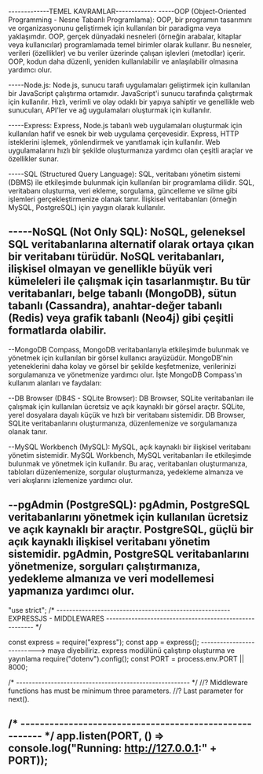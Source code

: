 -------------TEMEL KAVRAMLAR-------------
-----OOP (Object-Oriented Programming - Nesne Tabanlı Programlama): OOP, bir programın tasarımını ve organizasyonunu geliştirmek için kullanılan bir paradigma veya yaklaşımdır. OOP, gerçek dünyadaki nesneleri (örneğin arabalar, kitaplar veya kullanıcılar) programlamada temel birimler olarak kullanır. Bu nesneler, verileri (özellikler) ve bu veriler üzerinde çalışan işlevleri (metodlar) içerir. OOP, kodun daha düzenli, yeniden kullanılabilir ve anlaşılabilir olmasına yardımcı olur.

-----Node.js: Node.js, sunucu tarafı uygulamaları geliştirmek için kullanılan bir JavaScript çalıştırma ortamıdır. JavaScript'i sunucu tarafında çalıştırmak için kullanılır. Hızlı, verimli ve olay odaklı bir yapıya sahiptir ve genellikle web sunucuları, API'ler ve ağ uygulamaları oluşturmak için kullanılır.

-----Express: Express, Node.js tabanlı web uygulamaları oluşturmak için kullanılan hafif ve esnek bir web uygulama çerçevesidir. Express, HTTP isteklerini işlemek, yönlendirmek ve yanıtlamak için kullanılır. Web uygulamalarını hızlı bir şekilde oluşturmanıza yardımcı olan çeşitli araçlar ve özellikler sunar.

-----SQL (Structured Query Language): SQL, veritabanı yönetim sistemi (DBMS) ile etkileşimde bulunmak için kullanılan bir programlama dilidir. SQL, veritabanı oluşturma, veri ekleme, sorgulama, güncelleme ve silme gibi işlemleri gerçekleştirmenize olanak tanır. İlişkisel veritabanları (örneğin MySQL, PostgreSQL) için yaygın olarak kullanılır.

-----NoSQL (Not Only SQL): NoSQL, geleneksel SQL veritabanlarına alternatif olarak ortaya çıkan bir veritabanı türüdür. NoSQL veritabanları, ilişkisel olmayan ve genellikle büyük veri kümeleleri ile çalışmak için tasarlanmıştır. Bu tür veritabanları, belge tabanlı (MongoDB), sütun tabanlı (Cassandra), anahtar-değer tabanlı (Redis) veya grafik tabanlı (Neo4j) gibi çeşitli formatlarda olabilir.
---------------------------------------------------------
--MongoDB Compass, 
MongoDB veritabanlarıyla etkileşimde bulunmak ve yönetmek için kullanılan bir görsel kullanıcı arayüzüdür. MongoDB'nin yeteneklerini daha kolay ve görsel bir şekilde keşfetmenize, verilerinizi sorgulamanıza ve yönetmenize yardımcı olur. İşte MongoDB Compass'ın kullanım alanları ve faydaları:

--DB Browser (DB4S - SQLite Browser): DB Browser, SQLite veritabanları ile çalışmak için kullanılan ücretsiz ve açık kaynaklı bir görsel araçtır. SQLite, yerel dosyalara dayalı küçük ve hızlı bir veritabanı sistemidir. DB Browser, SQLite veritabanlarını oluşturmanıza, düzenlemenize ve sorgulamanıza olanak tanır.

--MySQL Workbench (MySQL): MySQL, açık kaynaklı bir ilişkisel veritabanı yönetim sistemidir. MySQL Workbench, MySQL veritabanları ile etkileşimde bulunmak ve yönetmek için kullanılır. Bu araç, veritabanları oluşturmanıza, tabloları düzenlemenize, sorgular oluşturmanıza, yedekleme almanıza ve veri akışlarını izlemenize yardımcı olur.

--pgAdmin (PostgreSQL): pgAdmin, PostgreSQL veritabanlarını yönetmek için kullanılan ücretsiz ve açık kaynaklı bir araçtır. PostgreSQL, güçlü bir açık kaynaklı ilişkisel veritabanı yönetim sistemidir. pgAdmin, PostgreSQL veritabanlarını yönetmenize, sorguları çalıştırmanıza, yedekleme almanıza ve veri modellemesi yapmanıza yardımcı olur.
---------------------------------------------------------
"use strict";
/* -------------------------------------------------------
    EXPRESSJS - MIDDLEWARES
------------------------------------------------------- */

const express = require("express");
const app = express();
                                                                --------------------------> maya diyebiliriz. express modülünü çalıştırıp oluşturma ve yayınlama
require("dotenv").config();
const PORT = process.env.PORT || 8000;

/* ------------------------------------------------------- */
//? Middleware functions has must be minimum three parameters. 
//? Last parameter for next().


/* ------------------------------------------------------- */
app.listen(PORT, () => console.log("Running: http://127.0.0.1:" + PORT));
---------------------------------------------------------
